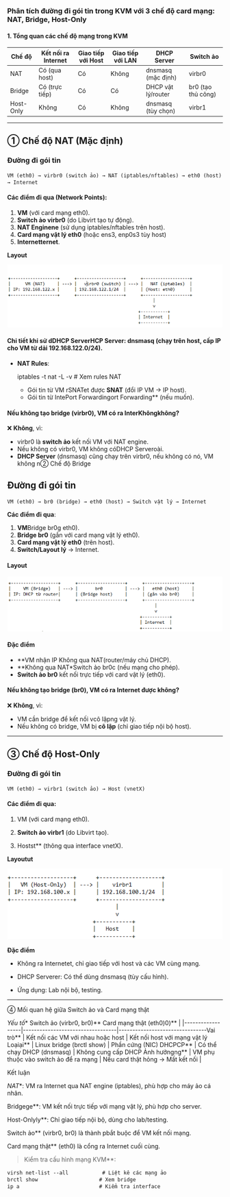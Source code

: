 ### Phân tích đường đi gói tin trong KVM với 3 chế độ card mạng: NAT, Bridge, Host-Only  

#### 1. Tổng quan các chế độ mạng trong KVM
| Chế độ  | Kết nối ra Internet | Giao tiếp với Host | Giao tiếp với LAN | DHCP Server          | Switch ảo      |
|------------|-----------------------|----------------------|----------------------|-------------------------|-------------------|
| NAT    | Có (qua host)         | Có                   | Không                | dnsmasq (mặc định)    | virbr0          |
| Bridge | Có (trực tiếp)        | Có                   | Có                   | DHCP vật lý/router      | br0 (tạo thủ công) |
| Host-Only | Không               | Có                   | Không                | dnsmasq (tùy chọn)    | virbr1          |

---

## ① Chế độ NAT (Mặc định)

### Đường đi gói tin

    VM (eth0) → virbr0 (switch ảo) → NAT (iptables/nftables) → eth0 (host) → Internet

#### Các điểm đi qua (Network Points):

1. **VM** (với card mạng eth0).  
2. **Switch ảo virbr0** (do Libvirt tạo tự động).  
3. **NAT Enginene** (sử dụng iptables/nftables trên host). 
4. **Card mạng vật lý eth0** (hoặc ens3, enp0s3 tùy host)
5. **Internetternet**. 


**Layout**

  <img src="kvm_checklist_images/Screenshot_1.png">

#### **Chi tiết khi sử dDHCP ServerHCP Server**: dnsmasq (chạy trên host, cấp IP cho VM từ dải 192.168.122.0/24).  

- **NAT Rules**:  
 
  iptables -t nat -L -v  # Xem rules NAT
  
  - Gói tin từ VM rSNATet được **SNAT** (đổi IP VM → IP host).  
  - Gói tin từ IntePort Forwardingort Forwarding** (nếu muốn).  

#### **Nếu không tạo bridge (virbr0), VM có ra InterKhôngkhông?**
❌ **Không**, vì:
- virbr0 là **switch ảo** kết nối VM với NAT engine.  
- Nếu không có virbr0, VM không cóDHCP Serveroài.  
- **DHCP Server** (dnsmasq) cũng chạy trên virbr0, nếu không có nó, VM không n② Chế độ Bridge

## Đường đi gói tin

    VM (eth0) → br0 (bridge) → eth0 (host) → Switch vật lý → Internet

**Các điểm đi qua**:

1. **VM**Bridge br0g eth0).  
2. **Bridge br0** (gắn với card mạng vật lý eth0).  
3. **Card mạng vật lý eth0** (trên host).  
4. **Switch/Layout lý** → Internet.  

#### **Layout**

  <img src="kvm_checklist_images/Screenshot_2.png">

#### **Đặc điểm**
- **VM nhận IP Không qua NAT(router/máy chủ DHCP).  
- **Không qua NAT*Switch ảo br0c (nếu mạng cho phép).  
- **Switch ảo br0** kết nối trực tiếp với card vật lý (eth0).  

#### **Nếu không tạo bridge (br0), VM có ra Internet được không?**
❌ **Không**, vì:
- VM cần bridge để kết nối vcô lậpng vật lý.  
- Nếu không có bridge, VM bị **cô lập** (chỉ giao tiếp nội bộ host).  

---
## ③ Chế độ Host-Only

### Đường đi gói tin

    VM (eth0) → virbr1 (switch ảo) → Host (vnetX)

#### Các điểm đi qua:

1. VM (với card mạng eth0).  

2. **Switch ảo virbr1** (do Libvirt tạo).  

3. Hostst** (thông qua interface vnetX).  

**Layoutut**

  <img src="kvm_checklist_images/Screenshot_3.png">

**Đặc điểm**

  + Không ra Internetet, chỉ giao tiếp với host và các VM cùng mạng. 

  + DHCP Serverer: Có thể dùng dnsmasq (tùy cấu hình). 

  + Ứng dụng: Lab nội bộ, testing.  

---
④ Mối quan hệ giữa Switch ảo và Card mạng thật

*Yếu tố**     Switch ảo (virbr0, br0)**     Card mạng thật (eth0)0)**       |
|------------------|----------------------------------|--------------------------------Vai trò**      | Kết nối các VM với nhau hoặc host | Kết nối host với mạng vật lý   Loạiại**         | Linux bridge (brctl show)       | Phần cứng (NIC)                DHCPCP**         | Có thể chạy DHCP (dnsmasq)        | Không cung cấp DHCP            Ảnh hưởngng**    | VM phụ thuộc vào switch ảo để ra mạng | Nếu card thật hỏng → Mất kết nối |

Kết luận

*NAT**: VM ra Internet qua NAT engine (iptables), phù hợp cho máy ảo cá nhân. 

Bridgege**: VM kết nối trực tiếp với mạng vật lý, phù hợp cho server. 

Host-Onlyly**: Chỉ giao tiếp nội bộ, dùng cho lab/testing. 

Switch ảo** (virbr0, br0) là thành pbắt buộc để VM kết nối mạng. 

Card mạng thật** (eth0) là cổng ra Internet cuối cùng.  

>Kiểm tra cấu hình mạng KVM**:  

    virsh net-list --all           # Liệt kê các mạng ảo
    brctl show                    # Xem bridge
    ip a                          # Kiểm tra interface
